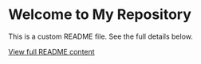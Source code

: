 # Welcome to My Repository

This is a custom README file. See the full details below.

[View full README content](documentation.ipynb)
